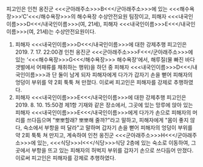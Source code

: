피고인은 인천 옹진군 <<<군아래주소>>>B<<</군아래주소>>>에 있는 <<<해수욕장>>>‘C'<<</해수욕장>>>의 해수욕장 수상안전요원 팀장이고, 피해자 <<<내국인이름>>>D<<</내국인이름>>>(여, 21세), 피해자 <<<내국인이름>>>E<<</내국인이름>>>(여, 21세)는 수상안전요원이다.
1. 피해자 <<<내국인이름>>>D<<</내국인이름>>>에 대한 강제추행
피고인은 2019. 7. 17. 22:00경 인천 옹진군 <<<군아래주소>>>F<<</군아래주소>>>에 있는 ‘<<<해수욕장>>>G<<</해수욕장>>> 해수욕장'에서, 해루질(물 빠진 바다 갯벌에서 어패류를 채취하는 행위)을 하던 중 피해자 <<<내국인이름>>>D<<</내국인이름>>>과 단 둘이 남게 되자 피해자에게 다가가 갑자기 손을 뻗어 피해자의 엉덩이 부위를 약 2회 툭툭 쳐 만졌다. 이로써 피고인은 피해자를 강제로 추행하였다.
2. 피해자 <<<내국인이름>>>E<<</내국인이름>>>에 대한 강제추행
피고인은 2019. 8. 10. 15:50경 제1항 기재와 같은 장소에서, 그곳에 있는 망루에 앉아 있는 피해자 <<<내국인이름>>>E<<</내국인이름>>>에게 다가가 손으로 피해자의 머리를 쓰다듬으며 "뽀뽀할래? 뽀뽀해 줄까?"라고 말하고, 피해자에게 "몸이 좋지 않다, 숙소에서 부항을 떠 달라"고 말하며 갑자기 손을 뻗어 피해자의 엉덩이 부위를 약 2회 툭툭 쳐 만지고, 계속하여 인천 옹진군 <<<군아래주소>>>H<<</군아래주소>>>에 있는, <<<식당>>>I<<</식당>>>식당 2층에 있는 숙소로 이동하여, 그곳에서 부항을 뜨고 있는 피해자의 허벅지 부위를 갑자기 손으로 쓰다듬어 만졌다.
이로써 피고인은 피해자를 강제로 추행하였다.
